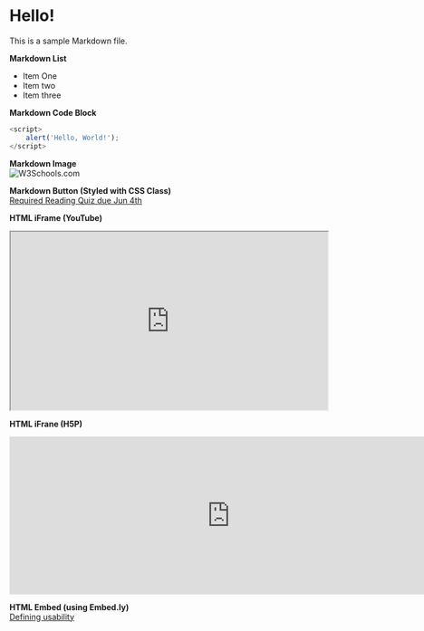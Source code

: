 # Hello!

This is a sample Markdown file.

**Markdown List**
- Item One
- Item two
- Item three

**Markdown Code Block**  
```javascript
<script>
    alert('Hello, World!');
</script>
```

**Markdown Image**  
![W3Schools.com](https://www.w3schools.com/images/w3schools_green.jpg)

**Markdown Button (Styled with CSS Class)**  
[Required Reading Quiz due Jun 4th](https://canvas.sfu.ca/courses/44038/quizzes/166553 ':class=button')

**HTML iFrame (YouTube)**  
<iframe width="560" height="315" src="https://www.youtube.com/embed/lJIrF4YjHfQ">
</iframe>

**HTML iFrane (H5P)**  
<iframe src="https://h5p.org/h5p/embed/214115" width="778" height="279" frameborder="0" allowfullscreen="allowfullscreen" allow="geolocation *; microphone *; camera *; midi *; encrypted-media *" title="User-Centered Design"></iframe><script src="https://h5p.org/sites/all/modules/h5p/library/js/h5p-resizer.js" charset="UTF-8"></script>

**HTML Embed (using Embed.ly)**  
<a class="embedly-card" data-card-controls="0" data-card-align="left" href="https://blog.prototypr.io/defining-usability-e7bf42e8abd0">Defining usability</a>
